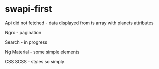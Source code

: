 # swapi-first

Api did not fetched - data displayed from ts array with planets attributes

Ngrx - pagination

Search - in progress

Ng Material - some simple elements

CSS SCSS - styles so simply 
